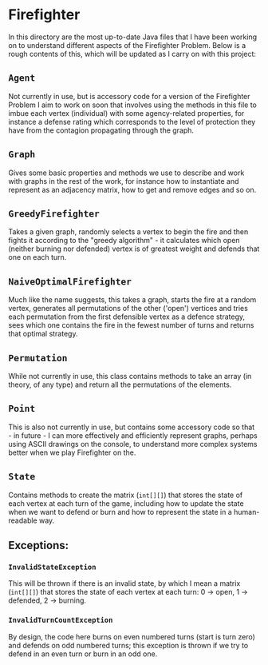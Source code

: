 # Firefighter

In this directory are the most up-to-date Java files that I have been working on to understand different aspects of the Firefighter Problem. Below is a rough contents of this, which will be updated as I carry on with this project:


## `Agent`

Not currently in use, but is accessory code for a version of the Firefighter Problem I aim to work on soon that involves using the methods in this file to imbue each vertex (individual) with some agency-related properties, for instance a defense rating which corresponds to the level of protection they have from the contagion propagating through the graph.

## `Graph`

Gives some basic properties and methods we use to describe and work with graphs in the rest of the work, for instance how to instantiate and represent as an adjacency matrix, how to get and remove edges and so on.


## `GreedyFirefighter`

Takes a given graph, randomly selects a vertex to begin the fire and then fights it according to the "greedy algorithm" - it calculates which open (neither burning nor defended) vertex is of greatest weight and defends that one on each turn.


## `NaiveOptimalFirefighter`

Much like the name suggests, this takes a graph, starts the fire at a random vertex, generates all permutations of the other ('open') vertices and tries each permutation from the first defensible vertex as a defence strategy, sees which one contains the fire in the fewest number of turns and returns that optimal strategy.
## `Permutation`

While not currently in use, this class contains methods to take an array (in theory, of any type) and return all the permutations of the elements.


## `Point`

This is also not currently in use, but contains some accessory code so that - in future - I can more effectively and efficiently represent graphs, perhaps using ASCII drawings on the console, to understand more complex systems better when we play Firefighter on the.
## `State`

Contains methods to create the matrix (`int[][]`) that stores the state of each vertex at each turn of the game, including how to update the state when we want to defend or burn and how to represent the state in a human-readable way.

## Exceptions:

### `InvalidStateException`

This will be thrown if there is an invalid state, by which I mean a matrix (`int[][]`) that stores the state of each vertex at each turn: 0 -> open, 1 -> defended, 2 -> burning.


### `InvalidTurnCountException`

By design, the code here burns on even numbered turns (start is turn zero) and defends on odd numbered turns; this exception is thrown if we try to defend in an even turn or burn in an odd one.

